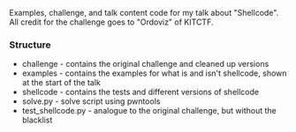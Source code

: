 Examples, challenge, and talk content code for my talk about "Shellcode".
All credit for the challenge goes to "Ordoviz" of KITCTF.

### Structure
* challenge - contains the original challenge and cleaned up versions
* examples - contains the examples for what is and isn't shellcode, shown at the start of the talk
* shellcode - contains the tests and different versions of shellcode
* solve.py - solve script using pwntools
* test_shellcode.py - analogue to the original challenge, but without the blacklist